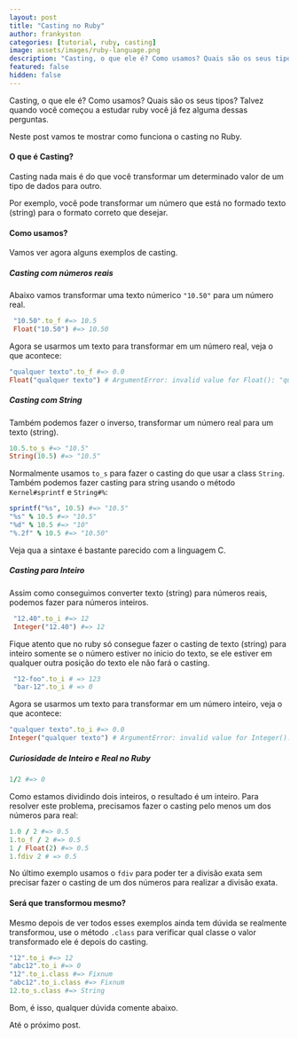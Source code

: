 ```yaml
---
layout: post
title: "Casting no Ruby"
author: frankyston
categories: [tutorial, ruby, casting]
image: assets/images/ruby-language.png
description: "Casting, o que ele é? Como usamos? Quais são os seus tipos? Talvez quando você começou a estudar ruby já tenha feita alguma dessas perguntas."
featured: false
hidden: false
---
```


Casting, o que ele é? Como usamos? Quais são os seus tipos? Talvez quando você começou a estudar ruby você já fez alguma dessas perguntas.

Neste post vamos te mostrar como funciona o casting no Ruby.

#### O que é Casting?

Casting nada mais é do que você transformar um determinado valor de um tipo de dados para outro.

Por exemplo, você pode transformar um número que está no formado texto (string) para o formato correto que desejar.

#### Como usamos?

Vamos ver agora alguns exemplos de casting.

##### Casting com números reais

Abaixo vamos transformar uma texto númerico `"10.50"` para um número real.

```ruby
 "10.50".to_f #=> 10.5 
 Float("10.50") #=> 10.50
```

Agora se usarmos um texto para transformar em um número real, veja o que acontece:

```ruby
"qualquer texto".to_f #=> 0.0
Float("qualquer texto") # ArgumentError: invalid value for Float(): "qualquer texto"
```

##### Casting com String

Também podemos fazer o inverso, transformar um número real para um texto (string).

```ruby
10.5.to_s #=> "10.5"
String(10.5) #=> "10.5"
```

Normalmente usamos `to_s` para fazer o casting do que usar a class `String`. Também podemos fazer casting para string usando o método `Kernel#sprintf` e `String#%`:

```ruby
sprintf("%s", 10.5) #=> "10.5" 
"%s" % 10.5 #=> "10.5"
"%d" % 10.5 #=> "10"
"%.2f" % 10.5 #=> "10.50"
```

Veja qua a sintaxe é bastante parecido com a linguagem C.

##### Casting para Inteiro

Assim como conseguimos converter texto (string) para números reais, podemos fazer para números inteiros.

```ruby
 "12.40".to_i #=> 12
 Integer("12.40") #=> 12
```

Fique atento que no ruby só consegue fazer o casting de texto (string) para inteiro somente se o número estiver no inicio do texto, se ele estiver em qualquer outra posição do texto ele não fará o casting.

```ruby
 "12-foo".to_i # => 123 
 "bar-12".to_i # => 0
```

Agora se usarmos um texto para transformar em um número inteiro, veja o que acontece:

```ruby
"qualquer texto".to_i #=> 0.0
Integer("qualquer texto") # ArgumentError: invalid value for Integer(): "qualquer texto"
```

##### Curiosidade de Inteiro e Real no Ruby

```ruby
1/2 #=> 0
```
Como estamos dividindo dois inteiros, o resultado é um inteiro. Para resolver este problema, precisamos fazer o casting pelo menos um dos
números para real:

```ruby
1.0 / 2 #=> 0.5 
1.to_f / 2 #=> 0.5 
1 / Float(2) #=> 0.5
1.fdiv 2 # => 0.5
```

No último exemplo usamos o `fdiv` para poder ter a divisão exata sem precisar fazer o casting de um dos números para realizar a divisão exata.

#### Será que transformou mesmo?

Mesmo depois de ver todos esses exemplos ainda tem dúvida se realmente transformou, use o método `.class` para verificar qual classe o valor transformado ele é depois do casting.

```ruby
"12".to_i #=> 12
"abc12".to_i #=> 0
"12".to_i.class #=> Fixnum
"abc12".to_i.class #=> Fixnum
12.to_s.class #=> String
```

Bom, é isso, qualquer dúvida comente abaixo.

Até o próximo post.
